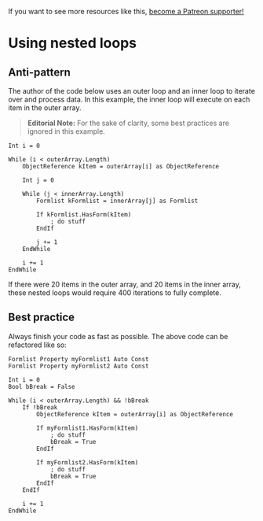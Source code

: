 <!-- TITLE: Using nested loops -->

If you want to see more resources like this, [become a Patreon supporter!](https://www.patreon.com/fireundubh) 

# Using nested loops
## Anti-pattern

The author of the code below uses an outer loop and an inner loop to iterate over and process data. In this example, the inner loop will execute on each item in the outer array.

> **Editorial Note:** For the sake of clarity, some best practices are ignored in this example.

```
Int i = 0

While (i < outerArray.Length)
	ObjectReference kItem = outerArray[i] as ObjectReference
	
	Int j = 0
	
	While (j < innerArray.Length)
		Formlist kFormlist = innerArray[j] as Formlist
		
		If kFormlist.HasForm(kItem)
			; do stuff
		EndIf
		
		j += 1
	EndWhile
	
	i += 1
EndWhile
```

If there were 20 items in the outer array, and 20 items in the inner array, these nested loops would require 400 iterations to fully complete.

## Best practice

Always finish your code as fast as possible. The above code can be refactored like so:

```
Formlist Property myFormlist1 Auto Const
Formlist Property myFormlist2 Auto Const

Int i = 0
Bool bBreak = False

While (i < outerArray.Length) && !bBreak
	If !bBreak
		ObjectReference kItem = outerArray[i] as ObjectReference
	
		If myFormlist1.HasForm(kItem)
			; do stuff
			bBreak = True
		EndIf
	
		If myFormlist2.HasForm(kItem)
			; do stuff
			bBreak = True
		EndIf
	EndIf
	
	i += 1
EndWhile
```
